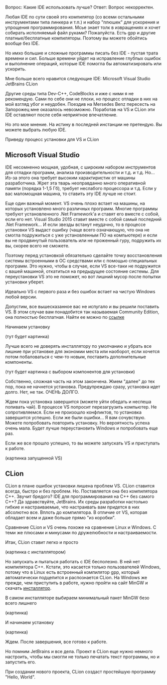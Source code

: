 Вопрос: Какие IDE использовать лучше?
Ответ: Вопрос некорректен.

Любая IDE по сути своей это компилятор (со всеми остальными инструментами типа линкера и т.п.) и набор "плюшек" для ускорения и упрощения программирования. Мсье знает толк в извращениях и хочет собирать исполняемый файл руками? Пожалуйста. Есть gpp и другие платные/бесплатные компиляторы. Поэтому вы можете обойтись вообще без IDE.

Но имхо большие и сложные программы писать без IDE - пустая трата времени и сил. Больше времени уйдет на исправление глубпых ошибок и выполнение операций, которые IDE помогла бы автоматизировать или ускорить.

Мне больше всего нравится следующие IDE:
Microsoft Visual Studio
JetBrains CLion

Другие среды типа Dev-C++, CodeBlocks и иже с ними я не рекомендую. Сами по себе они не плохи, но процесс отладки в них на мой взгляд убог и неудобен. Поездив на Mersedes Benz пересесть на Запорожец мне оказалось невозможно. Поработав на VS и CLion эти IDE оставляют после себя неприятное впечатление.

Но это мое мнение. На истину в последней инстанции не претендую. Вы можете выбрать любую IDE.

Приведу процесс установки для VS и CLion

## Microsoft Visual Studio
IDE несомненно мощная, удобная, с широким набором инструментов для отладки программ, анализа производительности и т.д. и т.д. Но... Из-за этого она требует высоким характиристик от машины разработчика. Жрет эта тварь неоправданно много оперативной памяти (порядка 1-1,5 Гб), требует неслабого процессора и т.д. Если у вас маломощная машина, то ставить эту IDE лучше не стоит.

Еще один важный момент. VS очень плохо встает на машины, на которых установлено много различных программ. Многие программы требуют установленного .Net Framework'a и ставят его вместе с собой, если его нет. Visual Studio 2015 ставит вместе с собой самый последний .Net Framework... И если звезды встанут неудачно, то в процессе установки VS выдаст ошибку (чаще всего означающую, что она не смогла подружиться с уже установленным ПО на компьютере) и если вы не продвинутый пользователь или не проженный гуру, подружить их вы, скорее всего не сможете.

Поэтому перед установкой обязательно сделайте точку восстановления системы встроенными в ОС средствами или с помощью специальных программ. Это нужно, чтобы в случае, если VS все-таки не подружится с вашей машиной, откатиться на предыдущее состояние системы. Для переустановки VS это не поможет, но вот лишний мусор после попытки установки уберет.

Идеально VS с первого раза и без ошибок встает на чистую Windows любой версии.

Допустим, все вышесказанное вас не испугало и вы решили поставить VS. В этом случае вам понадобится так называемая Community Edition, она полностью бесплатная. Найти ее можно по [ссылке](https://www.visualstudio.com/ru/vs/community/)

Начинаем установку

(тут будет картинка)

Лучше всего не доверять инсталлятору по умолчанию и убрать все лишние при установке для экономии места или наоборот, если хочется потом побаловаться с чем-то новым, поставить дополнительные компоненты.

(тут будет картинка с выбором компонентов для установки)

Собственно, сложная часть на этом закончена. Жмем "далее" до тех пор, пока не начнется установка. Предупреждаю сразу, установка идет долго. Нет, не так. ОЧЕНЬ ДОЛГО.

Ждем пока установка завершится (можете уйти обедать и неспеша попивать чай). В процессе VS попросит перезагрузить компьютер. Не сопротивляемся. Если не произошло конфликтов, то установка завершится успешно. Если же были ошибки... Я вам сочувствую. Можете попробовать повторить установку. Но вероятность успеха очень мала. Будет лучше переустановить Windows и попробовать еще раз.

Если же все прошло успешно, то вы можете запускать VS и приступать к работе.

(картинка запущенной VS)

## CLion

CLion в плане ошибок установки лишена проблем VS. CLion ставится всегда, быстро и без проблем. Но. Поставляется она без компилятора С++. Звучит бредого? IDE для программирования на С++ без самого С++? Да здравствуйте, JetBrains. Их среды разработки настолько гибкие и настраиваемые, что настраивать вам придется в них абсолютно все. Вплоть до компилятора. В отличие от VS, которая обладает всем и даже больше прямо "из коробки".

Сравнение CLion и VS очень похоже на сравнение Linux и Windows. С теми же плюсами и минусами по дружелюбности и настраиваемости.

Итак, CLion ставит легко и просто

(картинка с инсталлятором)

Но запускать и пытаться работать с IDE бесполезно. В ней нет компилятора С++. Кстати, это касается только пользователей Windows, потому что в Linux есть встроенный компилятор gpp, который автоматически подцепится и распознается CLion. На Windows же прежде, чем приступить в работе, нужно пройти на сайт MinGW и скачать [инсталлятор](https://sourceforge.net/downloads/mingw).

В самом инсталляторе выбираем минимальный пакет MinGW безо всего лишнего 

(картинка)

И начинаем установку

(картинка)

Ждем. После завершения, все готово к работе.

Но помним JetBrains и все дела. Проект в CLion еще нужно немного настроить, чтобы мы смогли не только печатать текст программы, но и запустить его.

При создании нового проекта, CLion создаст простейшую программу "Hello, World".
